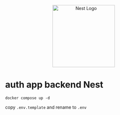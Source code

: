 <p align="center">
  <a href="http://nestjs.com/" target="blank"><img src="https://nestjs.com/img/logo-small.svg" width="200" alt="Nest Logo" /></a>
</p>

# auth app backend Nest

`docker compose up -d`

copy `.env.template` and rename to `.env`
